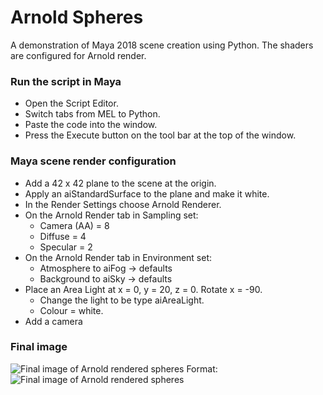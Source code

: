 # Arnold Spheres
A demonstration of Maya 2018 scene creation using Python. The shaders are configured for Arnold render.

### Run the script in Maya
* Open the Script Editor.
* Switch tabs from MEL to Python.
* Paste the code into the window.
* Press the Execute button on the tool bar at the top of the window.

### Maya scene render configuration
* Add a 42 x 42 plane to the scene at the origin.
* Apply an aiStandardSurface to the plane and make it white.
* In the Render Settings choose Arnold Renderer.
* On the Arnold Render tab in Sampling set:
    * Camera (AA) = 8
    * Diffuse = 4
    * Specular = 2
* On the Arnold Render tab in Environment set:
    * Atmosphere to aiFog -> defaults
    * Background to aiSky -> defaults
* Place an Area Light at x = 0, y = 20, z = 0.  Rotate x = -90.
    * Change the light to be type aiAreaLight.
    * Colour = white.
* Add a camera

### Final image
![Final image of Arnold rendered spheres](/arnoldsphere.jpg)
Format: ![Final image of Arnold rendered spheres](url)
